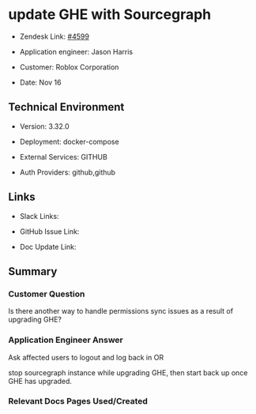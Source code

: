 

# update GHE with Sourcegraph <!-- Ticket Title  Hint: include keywords to make it searchable -->



- Zendesk Link: [#4599](https://sourcegraph.zendesk.com/agent/tickets/4599)

- Application engineer: Jason Harris

- Customer: Roblox Corporation <!-- Redact if this contains personally identifying information -->

- Date: Nov 16


<!-- Data populated from integration, speak to Ben Gordon or Michael Bali if not working -->

<!-- During Internal team trial, fill missing data manually (we are waiting for all data to sync) -->



## Technical Environment

- Version: 3.32.0​

- Deployment: docker-compose

- External Services: GITHUB

- Auth Providers: github,github





## Links
<!-- Data for application engineer manual entry -->
- Slack Links:

- GitHub Issue Link:

- Doc Update Link:



## Summary

### Customer Question

Is there another way to handle permissions sync issues as a result of upgrading GHE?


### Application Engineer Answer

Ask affected users to logout and log back in OR

stop sourcegraph instance while upgrading GHE, then start back up once GHE has upgraded.



### Relevant Docs Pages Used/Created


<!-- Once complete, upload a copy to https://github.com/sourcegraph/support-tools-internal/tree/main/resolved-tickets as a .md file -->
<!-- Name the file 4599.md -->
